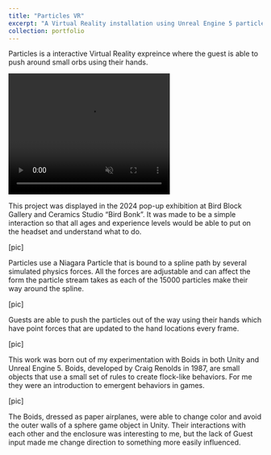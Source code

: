 ```yaml
---
title: "Particles VR"
excerpt: "A Virtual Reality installation using Unreal Engine 5 particles.<br/><img src='/images/500x300.png'>"
collection: portfolio
---
```


Particles is a interactive Virtual Reality expreince where the guest is able to push around small orbs using their hands.

<video width="320" height="240" controls loop="" muted = "" autoplay="">
  <source src='/images/Particles_Portfolio.mov'>
</video>

This project was displayed in the 2024 pop-up exhibition at Bird Block Gallery and Ceramics Studio “Bird Bonk”. It was made to be a simple interaction so that all ages and experience levels would be able to put on the headset and understand what to do.

[pic]

Particles use a Niagara Particle that is bound to a spline path by several simulated physics forces. All the forces are adjustable and can affect the form the particle stream takes as each of the 15000 particles make their way around the spline.

[pic]

Guests are able to push the particles out of the way using their hands which have point forces that are updated to the hand locations every frame.

[pic]

This work was born out of my experimentation with Boids in both Unity and Unreal Engine 5. Boids, developed by Craig Renolds in 1987, are small objects that use a small set of rules to create flock-like behaviors. For me they were an introduction to emergent behaviors in games.

[pic]

The Boids, dressed as paper airplanes, were able to change color and avoid the outer walls of a sphere game object in Unity. Their interactions with each other and the enclosure was interesting to me, but the lack of Guest input made me change direction to something more easily influenced.
